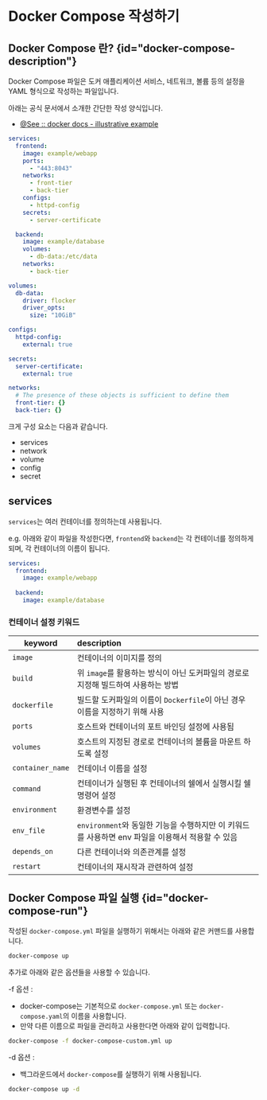 # Docker Compose 작성하기

## Docker Compose 란? {id="docker-compose-description"}

Docker Compose 파일은 도커 애플리케이션 서비스, 네트워크, 볼륨 등의 설정을 YAML 형식으로 작성하는 파일입니다.

아래는 공식 문서에서 소개한 간단한 작성 양식입니다.
- [@See :: docker docs - illustrative example](https://docs.docker.com/compose/compose-file/02-model/#illustrative-example)

```yaml
services:
  frontend:
    image: example/webapp
    ports:
      - "443:8043"
    networks:
      - front-tier
      - back-tier
    configs:
      - httpd-config
    secrets:
      - server-certificate

  backend:
    image: example/database
    volumes:
      - db-data:/etc/data
    networks:
      - back-tier

volumes:
  db-data:
    driver: flocker
    driver_opts:
      size: "10GiB"

configs:
  httpd-config:
    external: true

secrets:
  server-certificate:
    external: true

networks:
  # The presence of these objects is sufficient to define them
  front-tier: {}
  back-tier: {}
```

크게 구성 요소는 다음과 같습니다.
- services
- network
- volume
- config
- secret

## services

`services`는 여러 컨테이너를 정의하는데 사용됩니다.

e.g. 아래와 같이 파일을 작성한다면, `frontend`와 `backend`는 각 컨테이너를 정의하게 되며, 각 컨테이너의 이름이 됩니다.
```yaml
services:
  frontend:
    image: example/webapp
  
  backend:
    image: example/database
```

### 컨테이너 설정 키워드

| keyword          | description                                                    |
|------------------|:---------------------------------------------------------------|
| `image`          | 컨테이너의 이미지를 정의                                                  |
| `build`          | 위 `image`를 활용하는 방식이 아닌 도커파일의 경로로 지정해 빌드하여 사용하는 방법              |
| `dockerfile`     | 빌드할 도커파일의 이름이 `Dockerfile`이 아닌 경우 이름을 지정하기 위해 사용               |
| `ports`          | 호스트와 컨테이너의 포트 바인딩 설정에 사용됨                                      |
| `volumes`        | 호스트의 지정된 경로로 컨테이너의 볼륨을 마운트 하도록 설정                              |
| `container_name` | 컨테이너 이름을 설정                                                    |
| `command`        | 컨테이너가 실행된 후 컨테이너의 쉘에서 실행시킬 쉘 명령어 설정                            |
| `environment`    | 환경변수를 설정                                                       |
| `env_file`       | `environment`와 동일한 기능을 수행하지만 이 키워드를 사용하면 env 파일을 이용해서 적용할 수 있음 |
| `depends_on`     | 다른 컨테이너와 의존관계를 설정                                              |
| `restart`        | 컨테이너의 재시작과 관련하여 설정                                             |


## Docker Compose 파일 실행 {id="docker-compose-run"}

작성된 `docker-compose.yml` 파일을 실행하기 위해서는 아래와 같은 커맨드를 사용합니다.

```Bash
docker-compose up
```

추가로 아래와 같은 옵션들을 사용할 수 있습니다.

-f 옵션
: 
- docker-compose는 기본적으로 `docker-compose.yml` 또는 `docker-compose.yaml`의 이름을 사용합니다.
- 만약 다른 이름으로 파일을 관리하고 사용한다면 아래와 같이 입력합니다.
```Bash
docker-compose -f docker-compose-custom.yml up
```

-d 옵션
:
- 백그라운드에서 `docker-compose`를 실행하기 위해 사용됩니다.
```Bash
docker-compose up -d 
```